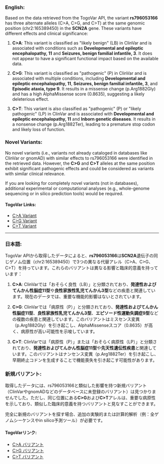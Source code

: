 ### English:
Based on the data retrieved from the TogoVar API, the variant **rs796053166** has three alternate alleles (C>A, C>G, and C>T) at the same genomic position (chr2:165389450) in the **SCN2A** gene. These variants have different effects and clinical significance:

1. **C>A**: This variant is classified as "likely benign" (LB) in ClinVar and is associated with conditions such as **Developmental and epileptic encephalopathy, 11** and **Seizures, benign familial infantile, 3**. It does not appear to have a significant functional impact based on the available data.

2. **C>G**: This variant is classified as "pathogenic" (P) in ClinVar and is associated with multiple conditions, including **Developmental and epileptic encephalopathy, 11**, **Seizures, benign familial infantile, 3**, and **Episodic ataxia, type 9**. It results in a missense change (p.Arg1882Gly) and has a high AlphaMissense score (0.8635), suggesting a likely deleterious effect.

3. **C>T**: This variant is also classified as "pathogenic" (P) or "likely pathogenic" (LP) in ClinVar and is associated with **Developmental and epileptic encephalopathy, 11** and **Inborn genetic diseases**. It results in a nonsense change (p.Arg1882Ter), leading to a premature stop codon and likely loss of function.

### Novel Variants:
No novel variants (i.e., variants not already cataloged in databases like ClinVar or gnomAD) with similar effects to rs796053166 were identified in the retrieved data. However, the **C>G** and **C>T** alleles at the same position exhibit significant pathogenic effects and could be considered as variants with similar clinical relevance.

If you are looking for completely novel variants (not in databases), additional experimental or computational analyses (e.g., whole-genome sequencing or in silico prediction tools) would be required.

#### TogoVar Links:
- [C>A Variant](https://www.ncbi.nlm.nih.gov/clinvar/variation/2116983)
- [C>G Variant](https://www.ncbi.nlm.nih.gov/clinvar/variation/207028)
- [C>T Variant](https://www.ncbi.nlm.nih.gov/clinvar/variation/450533)

---

### 日本語:
TogoVar APIから取得したデータによると、**rs796053166**は**SCN2A**遺伝子の同じゲノム位置（chr2:165389450）で3つの異なる代替アレル（C>A、C>G、C>T）を持っています。これらのバリアントは異なる影響と臨床的意義を持っています：

1. **C>A**: ClinVarでは「おそらく良性（LB）」と分類されており、**発達性およびてんかん性脳症11型**や**良性家族性乳児てんかん3型**などの疾患と関連しています。現在のデータでは、重要な機能的影響はないとされています。

2. **C>G**: ClinVarでは「病原性（P）」と分類されており、**発達性およびてんかん性脳症11型**、**良性家族性乳児てんかん3型**、**エピソード性運動失調症9型**などの複数の疾患と関連しています。このバリアントはミスセンス変異（p.Arg1882Gly）を引き起こし、AlphaMissenseスコア（0.8635）が高く、病原性が高い可能性を示唆しています。

3. **C>T**: ClinVarでは「病原性（P）」または「おそらく病原性（LP）」と分類されており、**発達性およびてんかん性脳症11型**や**先天性遺伝性疾患**と関連しています。このバリアントはナンセンス変異（p.Arg1882Ter）を引き起こし、早期終止コドンを生成することで機能喪失を引き起こす可能性があります。

### 新規バリアント:
取得したデータには、rs796053166と類似した影響を持つ新規バリアント（ClinVarやgnomADなどのデータベースに未登録のバリアント）は見つかりませんでした。ただし、同じ位置にある**C>G**および**C>T**アレルは、重要な病原性を示しており、類似した臨床的意義を持つバリアントと見なすことができます。

完全に新規のバリアントを探す場合、追加の実験的または計算的解析（例：全ゲノムシーケンスやin silico予測ツール）が必要です。

#### TogoVarリンク:
- [C>A バリアント](https://www.ncbi.nlm.nih.gov/clinvar/variation/2116983)
- [C>G バリアント](https://www.ncbi.nlm.nih.gov/clinvar/variation/207028)
- [C>T バリアント](https://www.ncbi.nlm.nih.gov/clinvar/variation/450533)